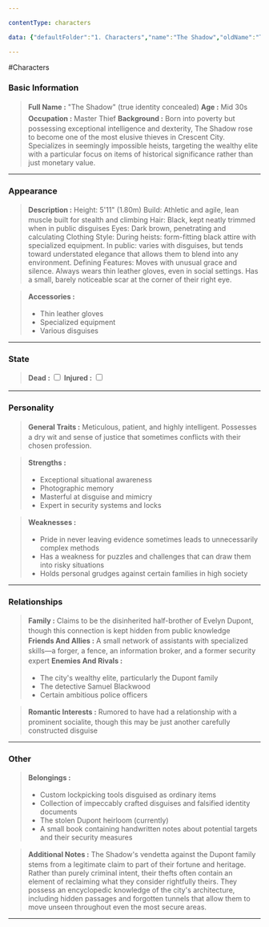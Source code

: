 ```yaml
---

contentType: characters

data: {"defaultFolder":"1. Characters","name":"The Shadow","oldName":"The Shadow","contentType":"characters","template":{"BasicInformation":{"FullName":{"value":"\"The Shadow\" (true identity concealed)","type":"text"},"Age":{"value":"Mid 30s","type":"text"},"Occupation":{"value":"Master Thief","type":"text"},"Background":{"value":"Born into poverty but possessing exceptional intelligence and dexterity, The Shadow rose to become one of the most elusive thieves in Crescent City. Specializes in seemingly impossible heists, targeting the wealthy elite with a particular focus on items of historical significance rather than just monetary value.","type":"textarea"}},"Appearance":{"Description":{"value":"Height: 5'11\" (1.80m)\nBuild: Athletic and agile, lean muscle built for stealth and climbing\nHair: Black, kept neatly trimmed when in public disguises\nEyes: Dark brown, penetrating and calculating\nClothing Style: During heists: form-fitting black attire with specialized equipment. In public: varies with disguises, but tends toward understated elegance that allows them to blend into any environment.\nDefining Features: Moves with unusual grace and silence. Always wears thin leather gloves, even in social settings. Has a small, barely noticeable scar at the corner of their right eye.","type":"textarea"},"Accessories":{"value":["Thin leather gloves","Specialized equipment","Various disguises"],"type":"array:text"}},"State":{"Dead":{"value":false,"type":"boolean"},"Injured":{"value":false,"type":"boolean"}},"Personality":{"GeneralTraits":{"value":"Meticulous, patient, and highly intelligent. Possesses a dry wit and sense of justice that sometimes conflicts with their chosen profession.","type":"textarea"},"Strengths":{"value":["Exceptional situational awareness","Photographic memory","Masterful at disguise and mimicry","Expert in security systems and locks"],"type":"array:text"},"Weaknesses":{"value":["Pride in never leaving evidence sometimes leads to unnecessarily complex methods","Has a weakness for puzzles and challenges that can draw them into risky situations","Holds personal grudges against certain families in high society"],"type":"array:text"}},"Relationships":{"Family":{"value":["Claims to be the disinherited half-brother of Evelyn Dupont, though this connection is kept hidden from public knowledge"],"type":"array:text"},"FriendsAndAllies":{"value":["A small network of assistants with specialized skills—a forger, a fence, an information broker, and a former security expert"],"type":"array:text"},"EnemiesAndRivals":{"value":["The city's wealthy elite, particularly the Dupont family","The detective Samuel Blackwood","Certain ambitious police officers"],"type":"array:text"},"RomanticInterests":{"value":["Rumored to have had a relationship with a prominent socialite, though this may be just another carefully constructed disguise"],"type":"array:text"}},"Other":{"Belongings":{"value":["Custom lockpicking tools disguised as ordinary items","Collection of impeccably crafted disguises and falsified identity documents","The stolen Dupont heirloom (currently)","A small book containing handwritten notes about potential targets and their security measures"],"type":"array:text"},"AdditionalNotes":{"value":"The Shadow's vendetta against the Dupont family stems from a legitimate claim to part of their fortune and heritage. Rather than purely criminal intent, their thefts often contain an element of reclaiming what they consider rightfully theirs. They possess an encyclopedic knowledge of the city's architecture, including hidden passages and forgotten tunnels that allow them to move unseen throughout even the most secure areas.","type":"textarea"}}}}

---
```


#Characters

### Basic Information
> <span style='display: inline-flex;font-weight: bold;white-space: nowrap;overflow: hidden;margin: 3px 0px;'>Full Name : </span> "The Shadow" (true identity concealed) 
> <span style='display: inline-flex;font-weight: bold;white-space: nowrap;overflow: hidden;margin: 3px 0px;'>Age : </span> Mid 30s 
> <span style='display: inline-flex;font-weight: bold;white-space: nowrap;overflow: hidden;margin: 3px 0px;'>Occupation : </span> Master Thief 
> <span style='display: inline-flex;font-weight: bold;white-space: nowrap;overflow: hidden;margin: 3px 0px;'>Background : </span> <span class='content-creation-textarea'><span>Born into poverty but possessing exceptional intelligence and dexterity, The Shadow rose to become one of the most elusive thieves in Crescent City. Specializes in seemingly impossible heists, targeting the wealthy elite with a particular focus on items of historical significance rather than just monetary value.</span> 
</span>


---
### Appearance
> <span style='display: inline-flex;font-weight: bold;white-space: nowrap;overflow: hidden;margin: 3px 0px;'>Description : </span> <span class='content-creation-textarea'><span>Height: 5'11" (1.80m)</span>
<span>Build: Athletic and agile, lean muscle built for stealth and climbing</span>
<span>Hair: Black, kept neatly trimmed when in public disguises</span>
<span>Eyes: Dark brown, penetrating and calculating</span>
<span>Clothing Style: During heists: form-fitting black attire with specialized equipment. In public: varies with disguises, but tends toward understated elegance that allows them to blend into any environment.</span>
<span>Defining Features: Moves with unusual grace and silence. Always wears thin leather gloves, even in social settings. Has a small, barely noticeable scar at the corner of their right eye.</span> 
</span>

> <span style='display: inline-flex;font-weight: bold;white-space: nowrap;overflow: hidden;margin: 3px 0px;'>Accessories : </span> 
>+ Thin leather gloves 
>+ Specialized equipment 
>+ Various disguises 


---
### State
> <span style='display: inline-flex;font-weight: bold;white-space: nowrap;overflow: hidden;margin: 3px 0px;'>Dead : </span>  <input type="checkbox" >
> <span style='display: inline-flex;font-weight: bold;white-space: nowrap;overflow: hidden;margin: 3px 0px;'>Injured : </span>  <input type="checkbox" >

---
### Personality
> <span style='display: inline-flex;font-weight: bold;white-space: nowrap;overflow: hidden;margin: 3px 0px;'>General Traits : </span> <span class='content-creation-textarea'><span>Meticulous, patient, and highly intelligent. Possesses a dry wit and sense of justice that sometimes conflicts with their chosen profession.</span> 
</span>

> <span style='display: inline-flex;font-weight: bold;white-space: nowrap;overflow: hidden;margin: 3px 0px;'>Strengths : </span> 
>+ Exceptional situational awareness 
>+ Photographic memory 
>+ Masterful at disguise and mimicry 
>+ Expert in security systems and locks 

> <span style='display: inline-flex;font-weight: bold;white-space: nowrap;overflow: hidden;margin: 3px 0px;'>Weaknesses : </span> 
>+ Pride in never leaving evidence sometimes leads to unnecessarily complex methods 
>+ Has a weakness for puzzles and challenges that can draw them into risky situations 
>+ Holds personal grudges against certain families in high society 


---
### Relationships
> <span style='display: inline-flex;font-weight: bold;white-space: nowrap;overflow: hidden;margin: 3px 0px;'>Family : </span> Claims to be the disinherited half-brother of Evelyn Dupont, though this connection is kept hidden from public knowledge 
> <span style='display: inline-flex;font-weight: bold;white-space: nowrap;overflow: hidden;margin: 3px 0px;'>Friends And Allies : </span> A small network of assistants with specialized skills—a forger, a fence, an information broker, and a former security expert 
> <span style='display: inline-flex;font-weight: bold;white-space: nowrap;overflow: hidden;margin: 3px 0px;'>Enemies And Rivals : </span> 
>+ The city's wealthy elite, particularly the Dupont family 
>+ The detective Samuel Blackwood 
>+ Certain ambitious police officers 

> <span style='display: inline-flex;font-weight: bold;white-space: nowrap;overflow: hidden;margin: 3px 0px;'>Romantic Interests : </span> Rumored to have had a relationship with a prominent socialite, though this may be just another carefully constructed disguise 

---
### Other
> <span style='display: inline-flex;font-weight: bold;white-space: nowrap;overflow: hidden;margin: 3px 0px;'>Belongings : </span> 
>+ Custom lockpicking tools disguised as ordinary items 
>+ Collection of impeccably crafted disguises and falsified identity documents 
>+ The stolen Dupont heirloom (currently) 
>+ A small book containing handwritten notes about potential targets and their security measures 

> <span style='display: inline-flex;font-weight: bold;white-space: nowrap;overflow: hidden;margin: 3px 0px;'>Additional Notes : </span> <span class='content-creation-textarea'><span>The Shadow's vendetta against the Dupont family stems from a legitimate claim to part of their fortune and heritage. Rather than purely criminal intent, their thefts often contain an element of reclaiming what they consider rightfully theirs. They possess an encyclopedic knowledge of the city's architecture, including hidden passages and forgotten tunnels that allow them to move unseen throughout even the most secure areas.</span> 
</span>


---
